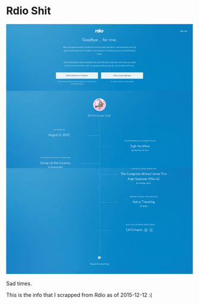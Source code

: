 Rdio Shit
===

![Rdio stats](rdio.png)

Sad times.

This is the info that I scrapped from Rdio as of 2015-12-12 :(
